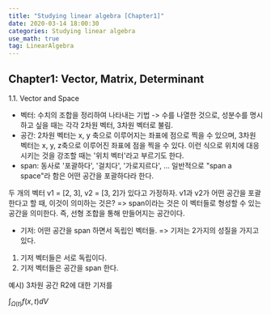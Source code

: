 ```yaml
---
title: "Studying linear algebra [Chapter1]"
date: 2020-03-14 18:00:30
categories: Studying linear algebra
use_math: true
tag: LinearAlgebra
---
```


## Chapter1: Vector, Matrix, Determinant
1.1. Vector and Space
+ 벡터: 수치의 조합을 정리하여 나타내는 기법 -> 수를 나열한 것으로, 성분수를 명시하고 싶을 때는 각각 2차원 벡터, 3차원 벡터로 불림.
+ 공간: 2차원 벡터는 x, y 축으로 이루어지는 좌표에 점으로 찍을 수 있으며, 3차원 벡터는 x, y, z축으로 이루어진 좌표에 점을 찍을 수 있다. 이런 식으로 위치에 대응시키는 것을 강조할 때는 '위치 벡터'라고 부르기도 한다.
+ span: 동사로 '포괄하다', '걸치다', '가로지르다', ...
일반적으로 "span a space"라 함은 어떤 공간을 포괄하다라 한다. 

두 개의 벡터 v1 = [2, 3], v2 = [3, 2]가 있다고 가정하자. v1과 v2가 어떤 공간을 포괄한다고 할 때, 이것이 의미하는 것은?
=> span이라는 것은 이 벡터들로 형성할 수 있는 공간을 의미한다. 즉, 선형 조합을 통해 만들어지는 공간이다.


+ 기저: 어떤 공간을 span 하면서 독립인 벡터들.
=> 기저는 2가지의 성질을 가지고 있다.
1) 기저 벡터들은 서로 독립이다.
2) 기저 벡터들은 공간을 span 한다.

예시) 3차원 공간 R2에 대한 기저를 


$\int_{\Omega(t)}{f(x,t)dV}$

